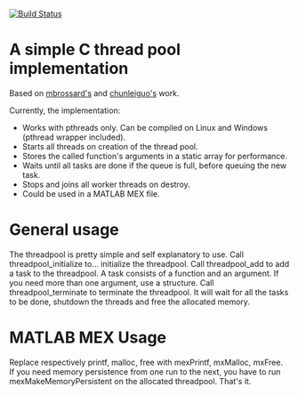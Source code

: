 [![Build Status](https://travis-ci.org/mbrossard/threadpool.svg?branch=master)](https://travis-ci.org/mbrossard/threadpool)

A simple C thread pool implementation
=====================================

Based on [mbrossard's](https://github.com/mbrossard/threadpool) and [chunleiguo's](https://github.com/chunleiguo/threadpool) work. 

Currently, the implementation:
 * Works with pthreads only. Can be compiled on Linux and Windows (pthread wrapper included).
 * Starts all threads on creation of the thread pool.
 * Stores the called function's arguments in a static array for performance.
 * Waits until all tasks are done if the queue is full, before queuing the new task.
 * Stops and joins all worker threads on destroy.
 * Could be used in a MATLAB MEX file.
 
General usage
=====================================

The threadpool is pretty simple and self explanatory to use.
Call threadpool_initialize to... initialize the threadpool.
Call threadpool_add to add a task to the threadpool. A task consists of a function and an argument. If you need more than one argument, use a structure.
Call threadpool_terminate to terminate the threadpool. It will wait for all the tasks to be done, shutdown the threads and free the allocated memory.
 
MATLAB MEX Usage
=====================================
 
Replace respectively printf, malloc, free with mexPrintf, mxMalloc, mxFree. If you need memory persistence from one run to the next, you have to run mexMakeMemoryPersistent on the allocated threadpool. That's it.
